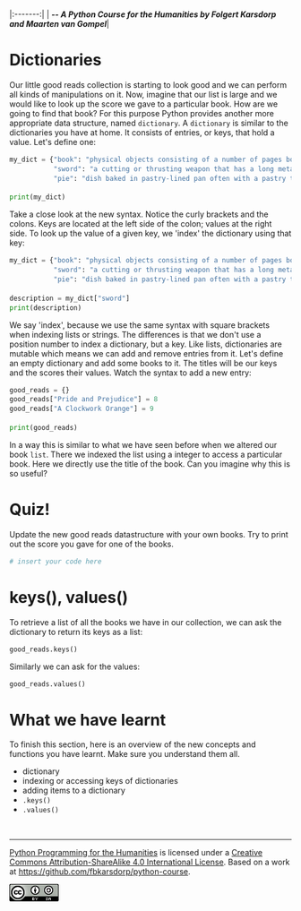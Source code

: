 
<BR>

|:-------:|
| <span style="font-size: 100%"><b>_-- A Python Course for the Humanities by Folgert Karsdorp and Maarten van Gompel_</b></span>|

# Dictionaries

Our little good reads collection is starting to look good and we can perform all kinds of manipulations on it. Now, imagine that our list is large and we would like to look up the score we gave to a particular book. How are we going to find that book? For this purpose Python provides another more appropriate data structure, named `dictionary`. A `dictionary` is similar to the dictionaries you have at home. It consists of entries, or keys, that hold a value. Let's define one:

```python runnable
my_dict = {"book": "physical objects consisting of a number of pages bound together",
           "sword": "a cutting or thrusting weapon that has a long metal blade",
           "pie": "dish baked in pastry-lined pan often with a pastry top"}

print(my_dict)
```

Take a close look at the new syntax. Notice the curly brackets and the colons. Keys are located at the left side of the colon; values at the right side. To look up the value of a given key, we 'index' the dictionary using that key:

```python runnable
my_dict = {"book": "physical objects consisting of a number of pages bound together",
           "sword": "a cutting or thrusting weapon that has a long metal blade",
           "pie": "dish baked in pastry-lined pan often with a pastry top"}

description = my_dict["sword"]
print(description)
```

We say 'index', because we use the same syntax with square brackets when indexing lists or strings. The differences is that we don't use a position number to index a dictionary, but a key. Like lists, dictionaries are mutable which means we can add and remove entries from it. Let's define an empty dictionary and add some books to it. The titles will be our keys and the scores their values. Watch the syntax to add a new entry:

```python runnable
good_reads = {}
good_reads["Pride and Prejudice"] = 8
good_reads["A Clockwork Orange"] = 9

print(good_reads)
```

In a way this is similar to what we have seen before when we altered our book `list`. There we indexed the list using a integer to access a particular book. Here we directly use the title of the book. Can you imagine why this is so useful?

# Quiz!

Update the new good reads datastructure with your own books. Try to print out the score you gave for one of the books.

```python runnable
# insert your code here
```

# keys(), values()

To retrieve a list of all the books we have in our collection, we can ask the dictionary to return its keys as a list:

```python
good_reads.keys()
```

Similarly we can ask for the values:

```python
good_reads.values()
```

# What we have learnt

To finish this section, here is an overview of the new concepts and functions you have learnt. Make sure you understand them all.

* dictionary
* indexing or accessing keys of dictionaries
* adding items to a dictionary
* `.keys()`
* `.values()`

<BR>

----

[Python Programming for the Humanities](http://fbkarsdorp.github.io/python-course) is licensed under a [Creative Commons Attribution-ShareAlike 4.0 International License](https://creativecommons.org/licenses/by-sa/4.0/). Based on a work at https://github.com/fbkarsdorp/python-course.

![Creative Commons](CreativeCommons.png)
